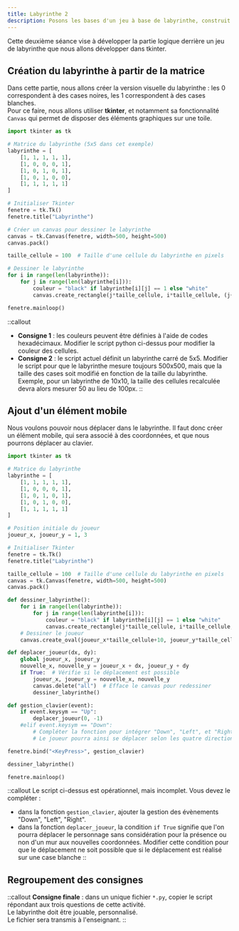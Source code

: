 ```yaml
---
title: Labyrinthe 2
description: Posons les bases d'un jeu à base de labyrinthe, construit à l'aide de tkinter
---
```


Cette deuxième séance vise à développer la partie logique derrière un jeu de labyrinthe que nous allons développer dans tkinter.

## Création du labyrinthe à partir de la matrice

Dans cette partie, nous allons créer la version visuelle du labyrinthe : les 0 correspondent à des cases noires, les 1 correspondent à des cases blanches.  
Pour ce faire, nous allons utiliser **tkinter**, et notamment sa fonctionnalité `Canvas` qui permet de disposer des éléments graphiques sur une toile.

```python [labyrinthe.py]
import tkinter as tk

# Matrice du labyrinthe (5x5 dans cet exemple)
labyrinthe = [
    [1, 1, 1, 1, 1],
    [1, 0, 0, 0, 1],
    [1, 0, 1, 0, 1],
    [1, 0, 1, 0, 0],
    [1, 1, 1, 1, 1]
]

# Initialiser Tkinter
fenetre = tk.Tk()
fenetre.title("Labyrinthe")

# Créer un canvas pour dessiner le labyrinthe
canvas = tk.Canvas(fenetre, width=500, height=500)
canvas.pack()

taille_cellule = 100  # Taille d'une cellule du labyrinthe en pixels

# Dessiner le labyrinthe
for i in range(len(labyrinthe)):
    for j in range(len(labyrinthe[i])):
        couleur = "black" if labyrinthe[i][j] == 1 else "white"
        canvas.create_rectangle(j*taille_cellule, i*taille_cellule, (j+1)*taille_cellule, (i+1)*taille_cellule, fill=couleur)

fenetre.mainloop()
```

::callout

- **Consigne 1** : les couleurs peuvent être définies à l'aide de codes hexadécimaux. Modifier le script python ci-dessus pour modifier la couleur des cellules.
- **Consigne 2** : le script actuel définit un labyrinthe carré de 5x5. Modifier le script pour que le labyrinthe mesure toujours 500x500, mais que la taille des cases soit modifié en fonction de la taille du labyrinthe. Exemple, pour un labyrinthe de 10x10, la taille des cellules recalculée devra alors mesurer 50 au lieu de 100px.
::

## Ajout d'un élément mobile
Nous voulons pouvoir nous déplacer dans le labyrinthe. Il faut donc créer un élément mobile, qui sera associé à des coordonnées, et que nous pourrons déplacer au clavier.

```py [labyrinthe-2.py]
import tkinter as tk

# Matrice du labyrinthe
labyrinthe = [
    [1, 1, 1, 1, 1],
    [1, 0, 0, 0, 1],
    [1, 0, 1, 0, 1],
    [1, 0, 1, 0, 0],
    [1, 1, 1, 1, 1]
]

# Position initiale du joueur
joueur_x, joueur_y = 1, 3

# Initialiser Tkinter
fenetre = tk.Tk()
fenetre.title("Labyrinthe")

taille_cellule = 100  # Taille d'une cellule du labyrinthe en pixels
canvas = tk.Canvas(fenetre, width=500, height=500)
canvas.pack()

def dessiner_labyrinthe():
    for i in range(len(labyrinthe)):
        for j in range(len(labyrinthe[i])):
            couleur = "black" if labyrinthe[i][j] == 1 else "white"
            canvas.create_rectangle(j*taille_cellule, i*taille_cellule, (j+1)*taille_cellule, (i+1)*taille_cellule, fill=couleur)
    # Dessiner le joueur
    canvas.create_oval(joueur_x*taille_cellule+10, joueur_y*taille_cellule+10, (joueur_x+1)*taille_cellule-10, (joueur_y+1)*taille_cellule-10, fill="red")

def deplacer_joueur(dx, dy):
    global joueur_x, joueur_y
    nouvelle_x, nouvelle_y = joueur_x + dx, joueur_y + dy
    if True:  # Vérifie si le déplacement est possible
        joueur_x, joueur_y = nouvelle_x, nouvelle_y
        canvas.delete("all")  # Efface le canvas pour redessiner
        dessiner_labyrinthe()

def gestion_clavier(event):
    if event.keysym == "Up":
        deplacer_joueur(0, -1)
    #elif event.keysym == "Down":
        # Compléter la fonction pour intégrer "Down", "Left", et "Right"
        # Le joueur pourra ainsi se déplacer selon les quatre directions

fenetre.bind("<KeyPress>", gestion_clavier)

dessiner_labyrinthe()

fenetre.mainloop()

```

::callout
Le script ci-dessus est opérationnel, mais incomplet. Vous devez le compléter :
- dans la fonction `gestion_clavier`, ajouter la gestion des évènements "Down", "Left", "Right".
- dans la fonction `deplacer_joueur`, la condition `if True` signifie que l'on pourra déplacer le personnage sans considération pour la présence ou non d'un mur aux nouvelles coordonnées. Modifier cette condition pour que le déplacement ne soit possible que si le déplacement est réalisé sur une case blanche
::

## Regroupement des consignes
::callout
**Consigne finale** : dans un unique fichier `*.py`, copier le script répondant aux trois questions de cette activité.  
Le labyrinthe doit être jouable, personnalisé.  
Le fichier sera transmis à l'enseignant.
:: 